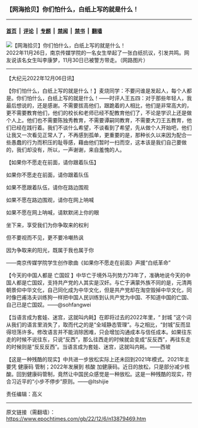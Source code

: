 ### 【网海拾贝】你们怕什么，白纸上写的就是什么！

---

#### [首页](../../../..?n13879469) &nbsp;|&nbsp; [评论](../../../../../epoch-comment?n13879469) &nbsp;|&nbsp; [专题](../../../../../epoch-special?n13879469) &nbsp;|&nbsp; [禁闻](../../../../../epoch-news?n13879469) &nbsp;|&nbsp; [禁书](../../../../../books?n13879469) &nbsp;|&nbsp; [翻墙](https://github.com/gfw-breaker/nogfw/blob/master/README.md?n13879469)


<div><img alt="【网海拾贝】你们怕什么，白纸上写的就是什么！" class="attachment-djy_600_400 size-djy_600_400 wp-post-image" src="https://i.epochtimes.com/assets/uploads/2022/12/id13879491-jsFotoJet-600x400.jpeg"/>
<div class="caption">
 2022年11月26日，南京传媒学院的一名女生举起了一张白纸抗议，引发共鸣。网友说该名女生叫李康梦，11月30日已被警方带走。（网路图片）
</div></div><hr/><div class="post_content" id="artbody" itemprop="articleBody">
 <!-- article content begin -->
 <p>
  【大纪元2022年12月06日讯】
 </p>
 <p>
  【你们怕什么，白纸上写的就是什么！】麦烧同学：不要问谁是发起人，每个人都是。你们怕什么，白纸上写的就是什么！——时评人王五四：对于那些年轻人，我最后想说的，还是感谢。不需要拔高他们，跟跪着的人相比，他们是非常高大的，更不需要教育他们，他们的校长和老师已经不配教育他们了，不论是学识上还是做个人上。他们也不需要陈独秀教育，不需要谭嗣同教育，不需要大刀王五教育，他们已经在践行着。我们不谈什么希望，不谈看到了希望，先从做个人开始吧，他们让我又一次看见正常人了，不再感到孤单，更重要的是，那种长久以来因为配合一些愚蠢的行为而积压的耻辱感，藉由他们暂时一扫而空，这本该是我们自己要做的，我们却没有，所以，一声谢谢，来自羞愧的人。
 </p>
 <p>
  【如果你不愿走在前面，请你跟着队伍】
 </p>
 <p>
  如果你不愿走在前面，请你跟着队伍
 </p>
 <p>
  如果不愿跟着队伍，请你在路边围观
 </p>
 <p>
  如果不愿在路边围观，请你在网上呐喊
 </p>
 <p>
  如果不愿在网上呐喊，请默默闭上你的眼
 </p>
 <p>
  坐下来，享受我们为你争取来的权利
 </p>
 <p>
  但不要视而不见，更不要冷嘲热讽
 </p>
 <p>
  因为争取来的阳光，既属于我也属于你​​​​
 </p>
 <p>
  ——南京传媒学院学生创作歌曲《如果你不愿走在前面》声援“白纸革命”
 </p>
 <p>
  【今天的中国人都是
  <ok href="https://www.epochtimes.com/gb/tag/%E4%BA%A1%E5%9B%BD%E5%A5%B4.html">
   亡国奴
  </ok>
  】中华亡于境外马列势力73年了，准确地说今天的中国人都是亡国奴，支持共产党的人其实是汉奸。与亡于满蒙外族不同的是，元清两朝景仰中华文化，自己同化成为中华文化，但是共产党却在淘空毁掉中华文化，同时像巴甫洛夫训练狗一样把中国人民训练到认共产党为中国、不知道中国的亡国、自己已是亡国奴。——@sohfangwei
 </p>
 <p>
  【当语言成为套娃、迷宫，这就叫内耗】在即将过去的2022年里，“
  <ok href="https://www.epochtimes.com/gb/tag/%E5%B0%81%E5%9F%8E.html">
   封城
  </ok>
  ”这个词从我们的语言里消失了，取而代之的是“全域静态管理”。与之相比，“封城”反而显得坦荡许多。修改语言并不能消除困难，只会增加沟通成本与信任成本。如果往东走的时候不说往东，只说“反西”，那么往西走的时候就会变成“反反西”，再往东走的时候则是“反反反西”。当语言成为套娃、迷宫，这就叫内耗。——西坡
 </p>
 <p>
  【这是一种残酷的现实】中共进一步放松实际上还未回到2021年模式。2021年主要凭
  <ok href="https://www.epochtimes.com/gb/tag/%E5%81%A5%E5%BA%B7%E7%A0%81.html">
   健康码
  </ok>
  管制；2022年发展到
  <ok href="https://www.epochtimes.com/gb/tag/%E6%A0%B8%E9%85%B8.html">
   核酸
  </ok>
  加健康码。近日的放松，只是部分减少核酸。回到健康码管制，竟然让中国民众感觉是一种放松。这是一种残酷的现实，符合习近平的“小步不停步”原则。——@ltshijie
 </p>
 <p>
  责任编辑：高义
 </p>
 <!-- article content end -->
 <div id="below_article_ad">
 </div>
</div>


---

原文链接（需翻墙）：https://www.epochtimes.com/gb/22/12/6/n13879469.htm